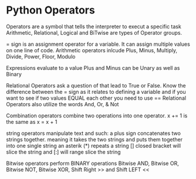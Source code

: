 # Python Operators

Operators are a symbol that tells the interpreter to execut a specific task
Arithmetic, Relational, Logical and BiTwise are types of Operator groups.

= sign is an assignment operator for a variable. It can assign multiple values on one line of code. 
Arithmetic operators inlcude Plus, Minus, Multiply, Divide, Power, Floor, Modulo

Expressions evaluate to a value
Plus and Minus can be Unary as well as Binary

Relational Operators ask a question of that lead to True or False. 
Know the difference between the = sign as it relates to defining a variable and if you want to see if two values EQUAL each other you need to use ==
Relational Operators also utilize the words And, Or, & Not

Combination operators combine two operations into one operator. 
x += 1 is the same as x = x + 1

string operators manipulate text and such:
a plus sign concatenates two strings together. meaning it takes the two strings and puts them together into one single string
an asterik (*) repeats a string
[] closed bracket will slice the string and [:] will range slice the string

Bitwise operators perform BINARY operations
Bitwise AND, Bitwise OR, Bitwise NOT, Bitwise XOR, Shift Right >> and Shift LEFT <<
